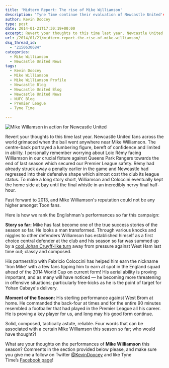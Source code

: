 ```yaml
---
title: 'Midterm Report: The rise of Mike Williamson'
description: 'Tyne Time continue their evaluation of Newcastle United's performers so far this season, this time its a look at the ever present Mike Williamson.'
author: Kevin Doocey
type: post
date: 2014-01-21T17:30:19+00:00
excerpt: Revert your thoughts to this time last year. Newcastle United fans across the world grimaced when the ball went anywhere in the direction of Mike Williamson. The centre-back portrayed a lumbering..
url: /2014/01/21/midterm-report-the-rise-of-mike-williamson/
dsq_thread_id:
  - "2150630684"
categories:
  - Mike Williamson
  - Newcastle United News
tags:
  - Kevin Doocey
  - Mike Williamson
  - Mike Williamson Profile
  - Newcastle Blog
  - Newcastle United Blog
  - Newcastle United News
  - NUFC Blog
  - Premier League
  - Tyne Time

---
```

![Mike Willamson in action for Newcastle United](http://www.tynetime.com/wp-content/uploads/2014/01/Mike-Williamson-Newcastle-United-Premier-League.jpg "Williamson - Has become an integral part of Newcastle United's league ascent")

Revert your thoughts to this time last year. Newcastle United fans across the world grimaced when the ball went anywhere near Mike Williamson. The centre-back portrayed a lumbering figure, bereft of confidence and limited in ability. I personally remember worrying about Loic Rémy facing Williamson in our crucial fixture against Queens Park Rangers towards the end of last season which secured our Premier League safety. Rémy had already struck away a penalty earlier in the game and Newcastle had regressed into their defensive shape which almost cost the club its league status. To make a long story short, Williamson and Coloccini eventually kept the home side at bay until the final whistle in an incredibly  nervy final half-hour.

Fast forward to 2013, and Mike Williamson's reputation could not be any higher amongst Toon fans.

Here is how we rank the Englishman's performances so far this campaign:

**Story so far:** Mike has fast become one of the true success stories of the season so far. He looks a man transformed. Through various knocks and niggles to other defenders Williamson has established himself as a first choice central defender at the club and his season so far was summed up by a [cool Johan Cruyff-like turn](https://www.youtube.com/watch?v=61JRT0Tnb0Y "Mike Williamson Skill") away from pressure against West Ham last time out; classy and composed.

His partnership with Fabricio Coloccini has helped him earn the nickname 'Iron Mike' with a few fans tipping him to earn at spot in the England squad ahead of the 2014 World Cup on current form! His aerial ability is proving important, and as many will have noticed — he becoming more threatening in offensive situations; particularly free-kicks as he is the point of target for Yohan Cabaye's delivery.

**Moment of the Season:** His sterling performance against West Brom at home. He commanded the back-four at times and for the entire 90 minutes resembled a footballer that had played in the Premier League all his career. He is proving a key player for us, and long may his good form continue.

Solid, composed, tactically astute, reliable. Four words that can be associated with a certain Mike Williamson this season so far; who would have thought?!

What are your thoughts on the performances of **Mike Williamson** this season? Comments in the section provided below please, and make sure you give me a follow on Twitter [@KevinDoocey](https://twitter.com/kevindoocey "Kevin Doocey Twitter") and like Tyne Time’s [Facebook page](http://www.facebook.com/tynetime "Tyne Time Facebook Page")!
